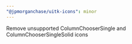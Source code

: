 ```yaml
---
"@jpmorganchase/uitk-icons": minor
---
```


Remove unsupported ColumnChooserSingle and ColumnChooserSingleSolid icons

